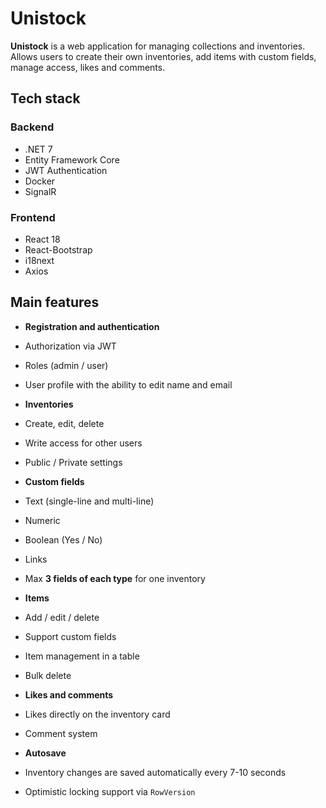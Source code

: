 # Unistock

**Unistock** is a web application for managing collections and inventories.
Allows users to create their own inventories, add items with custom fields, manage access, likes and comments.

## Tech stack

### Backend
- .NET 7
- Entity Framework Core
- JWT Authentication
- Docker
- SignalR

### Frontend
- React 18
- React-Bootstrap
- i18next
- Axios

## Main features

- **Registration and authentication**
- Authorization via JWT
- Roles (admin / user)
- User profile with the ability to edit name and email

- **Inventories**
- Create, edit, delete
- Write access for other users
- Public / Private settings

- **Custom fields**
- Text (single-line and multi-line)
- Numeric
- Boolean (Yes / No)
- Links
- Max **3 fields of each type** for one inventory

- **Items**
- Add / edit / delete
- Support custom fields
- Item management in a table
- Bulk delete

- **Likes and comments**
- Likes directly on the inventory card
- Comment system

- **Autosave**
- Inventory changes are saved automatically every 7-10 seconds
- Optimistic locking support via `RowVersion`
